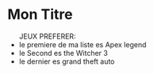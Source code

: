 # Mon Titre 

<ul> JEUX PREFERER:
<li>le premiere de ma liste es Apex legend</li>
<li>le Second es the Witcher 3</li>
<li>le dernier es grand theft auto</li>
</ul>
